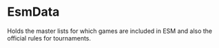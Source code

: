 # EsmData
Holds the master lists for which games are included in ESM and also the official rules for tournaments.
